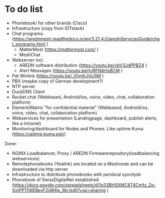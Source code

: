 # To do list
- Phonebook/ for other brands (Cisco)
- Infrastructure (copy from IOTstack)
- Chat programs: (https://arednmesh.readthedocs.io/en/3.21.4.0/arednServicesGuide/chat_programs.html )
  - MatterMost (https://mattermost.com/ )
  - MeshChat
- Webserver incl.
  - AREDN software distribution (https://youtu.be/vbV3JdPPBZ4 )
  - Alert Messages (https://youtu.be/jURFNAHxBCM )
- Pat Winlink (https://youtu.be/_VhmhJVo3jM )
- PBX (maybe copy of German development?)
- NTP server
- DuckDNS Client
- Rocket.chat (Webbased, Android/ios, voice, video, chat, collaboration platform)
- Element/Matrix "for confidential material" (Webbased, Android/ios, voice, video, chat, collaboration platform)
- Webservices for presentation (Landingpage, dashboard, publish alerts, like a intranet)
- Monitoring/dashboard for Nodes and Phones. Like uptime Kuma  (https://uptime.kuma.pet/)



Done:
- NGINX Loadbalancer, Proxy / AREDN Firmwarerepository(loadbalancing webservices)
- Remotephonebooks (Yealink) are located on a Meshnode and can be downloaded via http server
- Infrastructure to distribute phonebooks with peridical synchjob
- Phonebook of SwissDigitalNet established (https://docs.google.com/spreadsheets/d/1g33BHSXMC8T4Cmfz_Zq-XxtPP17dtEBexF2i4KKe_Mc/edit?usp=sharing )
